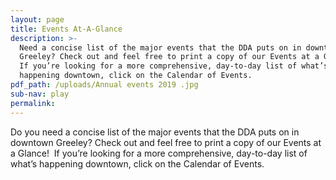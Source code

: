 ```yaml
---
layout: page
title: Events At-A-Glance
description: >-
  Need a concise list of the major events that the DDA puts on in downtown
  Greeley? Check out and feel free to print a copy of our Events at a Glance! 
  If you’re looking for a more comprehensive, day-to-day list of what’s
  happening downtown, click on the Calendar of Events.
pdf_path: /uploads/Annual events 2019 .jpg
sub-nav: play
permalink:
---
```


Do you need a concise list of the major events that the DDA puts on in downtown Greeley? Check out and feel free to print a copy of our Events at a Glance!  If you’re looking for a more comprehensive, day-to-day list of what’s happening downtown, click on the Calendar of Events.